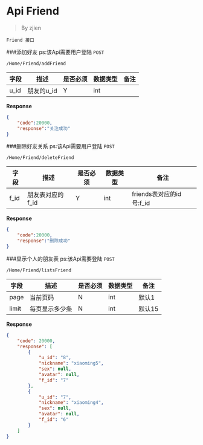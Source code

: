 Api Friend
===
>By zjien

`Friend 接口`

###添加好友
ps:该Api需要用户登陆
`POST`

`/Home/Friend/addFriend`

字段 | 描述 | 是否必须 | 数据类型 | 备注
--------------------- | ----------------- | ----------------- | ---------------------- | ------------------
u_id | 朋友的u_id | Y | int | 

**Response**
```json
{
	"code":20000,
	"response":"关注成功"
}
```



###删除好友关系
ps:该Api需要用户登陆
`POST`

`/Home/Friend/deleteFriend`

字段 | 描述 | 是否必须 | 数据类型 | 备注
--------------------- | ----------------- | ----------------- | ---------------------- | ------------------
f_id | 朋友表对应的f_id | Y | int | friends表对应的id号:f_id

**Response**
```json
{
	"code":20000,
	"response":"删除成功"
}
```



###显示个人的朋友表
ps:该Api需要登陆
`POST`

`/Home/Friend/listsFriend`

字段 | 描述 | 是否必须 | 数据类型 | 备注
--------------------- | ----------------- | ----------------- | ---------------------- | ------------------
page | 当前页码 | N | int | 默认1
limit | 每页显示多少条 | N | int | 默认15 

**Response**
```json
{
    "code": 20000,
    "response": [
        {
            "u_id": "8",
            "nickname": "xiaoming5",
            "sex": null,
            "avatar": null,
            "f_id": "7"
        },
        {
            "u_id": "7",
            "nickname": "xiaoming4",
            "sex": null,
            "avatar": null,
            "f_id": "6"
        }
    ]
}
```


